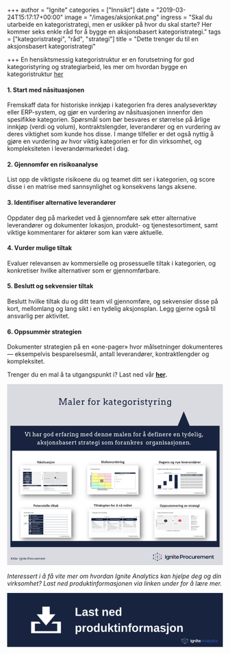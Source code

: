 +++
author = "Ignite"
categories = ["Innsikt"]
date = "2019-03-24T15:17:17+00:00"
image = "/images/aksjonkat.png"
ingress = "Skal du utarbeide en kategoristrategi, men er usikker på hvor du skal starte? Her kommer seks enkle råd for å bygge en aksjonsbasert kategoristrategi."
tags = ["kategoristrategi", "råd", "strategi"]
title = "Dette trenger du til en aksjonsbasert kategoristrategi"

+++
En hensiktsmessig kategoristruktur er en forutsetning for god kategoristyring og strategiarbeid, les mer om hvordan bygge en kategoristruktur [her](https://medium.com/ignite-procurement/hvordan-bygge-en-hensiktsmessig-kategoristruktur-2c55390c6bd)

#### **1. Start med nåsituasjonen**

Fremskaff data for historiske innkjøp i kategorien fra deres analyseverktøy eller ERP-system, og gjør en vurdering av nåsituasjonen innenfor den spesifikke kategorien. Spørsmål som bør besvares er størrelse på årlige innkjøp (verdi og volum), kontraktslengder, leverandører og en vurdering av deres viktighet som kunde hos disse. I mange tilfeller er det også nyttig å gjøre en vurdering av hvor viktig kategorien er for din virksomhet, og kompleksiteten i leverandørmarkedet i dag.

#### **2. Gjennomfør en risikoanalyse**

List opp de viktigste risikoene du og teamet ditt ser i kategorien, og score disse i en matrise med sannsynlighet og konsekvens langs aksene.

#### **3. Identifiser alternative leverandører**

Oppdater deg på markedet ved å gjennomføre søk etter alternative leverandører og dokumenter lokasjon, produkt- og tjenestesortiment, samt viktige kommentarer for aktører som kan være aktuelle.

#### **4. Vurder mulige tiltak**

Evaluer relevansen av kommersielle og prosessuelle tiltak i kategorien, og konkretiser hvilke alternativer som er gjennomførbare.

#### **5. Beslutt og sekvensier tiltak**

Beslutt hvilke tiltak du og ditt team vil gjennomføre, og sekvensier disse på kort, mellomlang og lang sikt i en tydelig aksjonsplan. Legg gjerne også til ansvarlig per aktivitet.

#### **6. Oppsummèr strategien**

Dokumenter strategien på en «one-pager» hvor målsetninger dokumenteres — eksempelvis besparelsesmål, antall leverandører, kontraktlengder og kompleksitet.

Trenger du en mal å ta utgangspunkt i? Last ned vår [**her**](https://www.ignite.no/ignite-academy/resources/kategoristrategi/)**.**

![](/images/malkat.png)

_Interessert i å få vite mer om hvordan Ignite Analytics kan hjelpe deg og din virksomhet? Last ned produktinformasjonen via linken under for å lære mer._

[![](/images/lastned.png)](https://www.ignite.no/ignite-analytics/produktinformasjon/)